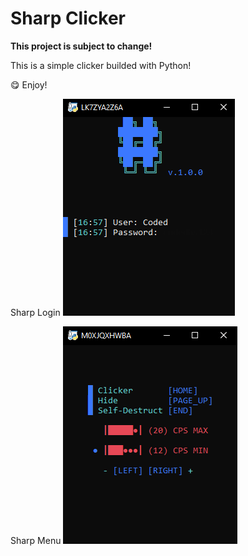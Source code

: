 # Sharp Clicker
**This project  is subject to change!**

This is a simple clicker builded with Python!

😋 Enjoy!

Sharp Login
![sharp image](/src/sharp-l.png)

Sharp Menu
![sharp image](/src/sharp.png)
